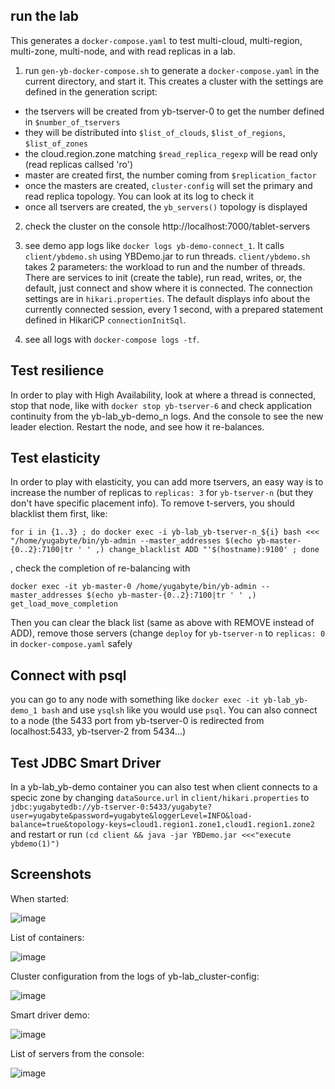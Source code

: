 ## run the lab

This generates a `docker-compose.yaml` to test multi-cloud, multi-region, multi-zone, multi-node, and with read replicas in a lab.

1. run `gen-yb-docker-compose.sh` to generate a `docker-compose.yaml` in the current directory, and start it. This creates a cluster with the settings are defined in the generation script:
 - the tservers will be created from yb-tserver-0 to get the number defined in `$number_of_tservers`
 - they will be distributed into `$list_of_clouds`, `$list_of_regions`, `$list_of_zones`
 - the cloud.region.zone matching `$read_replica_regexp` will be read only (read replicas callsed 'ro')
 - master are created first, the number coming from `$replication_factor`
 - once the masters are created, `cluster-config` will set the primary and read replica topology. You can look at its log to check it
 - once all tservers are created, the `yb_servers()` topology is displayed

2. check the cluster on the console http://localhost:7000/tablet-servers

3. see demo app logs like `docker logs yb-demo-connect_1`. It calls `client/ybdemo.sh` using YBDemo.jar to run threads. `client/ybdemo.sh` takes 2 parameters: the workload to run and the number of threads. There are services to init (create the table), run read, writes, or, the default, just connect and show where it is connected. The connection settings are in `hikari.properties`. The default displays info about the currently connected session, every 1 second, with a prepared statement defined in HikariCP `connectionInitSql`. 

4. see all logs with `docker-compose logs -tf`. 

## Test resilience

In order to play with High Availability, look at where a thread is connected, stop that node, like with `docker stop yb-tserver-6` and check application continuity from the yb-lab_yb-demo_n logs. And the console to see the new leader election. Restart the node, and see how it re-balances.

## Test elasticity

In order to play with elasticity, you can add more tservers, an easy way is to increase the number of replicas to `replicas: 3` for `yb-tserver-n` (but they don't have specific placement info). To remove t-servers, you should blacklist them first, like:
```
for i in {1..3} ; do docker exec -i yb-lab_yb-tserver-n_${i} bash <<< "/home/yugabyte/bin/yb-admin --master_addresses $(echo yb-master-{0..2}:7100|tr ' ' ,) change_blacklist ADD "'$(hostname):9100' ; done
```
, check the completion of re-balancing with 
```
docker exec -it yb-master-0 /home/yugabyte/bin/yb-admin --master_addresses $(echo yb-master-{0..2}:7100|tr ' ' ,) get_load_move_completion
```
Then you can clear the black list (same as above with REMOVE instead of ADD), remove those servers (change `deploy` for `yb-tserver-n` to `replicas: 0` in `docker-compose.yaml` safely

## Connect with psql

you can go to any node with something like `docker exec -it yb-lab_yb-demo_1 bash` and use `ysqlsh` like you would use `psql`. You can also connect to a node (the 5433 port from yb-tserver-0 is redirected from localhost:5433, yb-tserver-2 from 5434...)

## Test JDBC Smart Driver

In a yb-lab_yb-demo container you can also test when client connects to a specic zone by changing `dataSource.url` in `client/hikari.properties` to `jdbc:yugabytedb://yb-tserver-0:5433/yugabyte?user=yugabyte&password=yugabyte&loggerLevel=INFO&load-balance=true&topology-keys=cloud1.region1.zone1,cloud1.region1.zone2` and restart or run `(cd client && java -jar YBDemo.jar <<<"execute ybdemo(1)")`

## Screenshots

When started:

![image](https://user-images.githubusercontent.com/33070466/150552326-9d48f8d6-be31-405f-9506-2d7af65c6c49.png)

List of containers:

![image](https://user-images.githubusercontent.com/33070466/150541577-065967bc-4069-4eed-b939-3ac9a7d45bd5.png)

Cluster configuration from the logs of yb-lab_cluster-config:

![image](https://user-images.githubusercontent.com/33070466/150541630-c15da94d-e2a2-4492-a95c-0502d34109c2.png)

Smart driver demo:

![image](https://user-images.githubusercontent.com/33070466/150541806-2fba911b-c565-4cfc-a3f1-8edac6a3084d.png)

List of servers from the console:

![image](https://user-images.githubusercontent.com/33070466/150541890-b67e2540-9526-41fa-81a0-206831deb30a.png)


